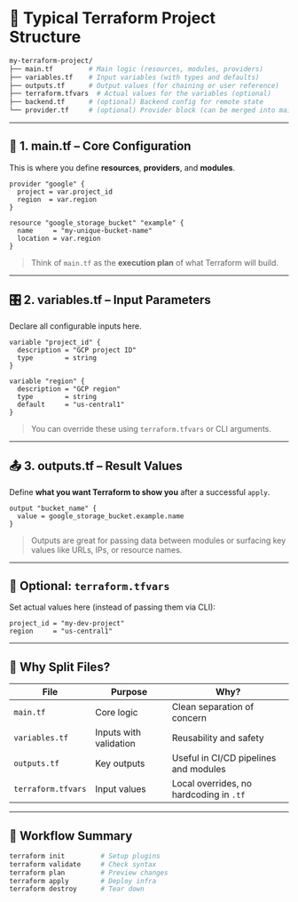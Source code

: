# 📁 Typical Terraform Project Structure

```bash
my-terraform-project/
├── main.tf         # Main logic (resources, modules, providers)
├── variables.tf    # Input variables (with types and defaults)
├── outputs.tf      # Output values (for chaining or user reference)
├── terraform.tfvars  # Actual values for the variables (optional)
├── backend.tf      # (optional) Backend config for remote state
└── provider.tf     # (optional) Provider block (can be merged into main.tf)
```

---

## 🧾 1. **main.tf** – Core Configuration

This is where you define **resources**, **providers**, and **modules**.

```hcl
provider "google" {
  project = var.project_id
  region  = var.region
}

resource "google_storage_bucket" "example" {
  name     = "my-unique-bucket-name"
  location = var.region
}
```

> Think of `main.tf` as the **execution plan** of what Terraform will build.

---

## 🎛 2. **variables.tf** – Input Parameters

Declare all configurable inputs here.

```hcl
variable "project_id" {
  description = "GCP project ID"
  type        = string
}

variable "region" {
  description = "GCP region"
  type        = string
  default     = "us-central1"
}
```

> You can override these using `terraform.tfvars` or CLI arguments.

---

## 📤 3. **outputs.tf** – Result Values

Define **what you want Terraform to show you** after a successful `apply`.

```hcl
output "bucket_name" {
  value = google_storage_bucket.example.name
}
```

> Outputs are great for passing data between modules or surfacing key values like URLs, IPs, or resource names.

---

## 🔧 Optional: `terraform.tfvars`

Set actual values here (instead of passing them via CLI):

```hcl
project_id = "my-dev-project"
region     = "us-central1"
```

---

## 🧠 Why Split Files?

| File               | Purpose                | Why?                                    |
| ------------------ | ---------------------- | --------------------------------------- |
| `main.tf`          | Core logic             | Clean separation of concern             |
| `variables.tf`     | Inputs with validation | Reusability and safety                  |
| `outputs.tf`       | Key outputs            | Useful in CI/CD pipelines and modules   |
| `terraform.tfvars` | Input values           | Local overrides, no hardcoding in `.tf` |

---

## 🚀 Workflow Summary

```bash
terraform init         # Setup plugins
terraform validate     # Check syntax
terraform plan         # Preview changes
terraform apply        # Deploy infra
terraform destroy      # Tear down
```